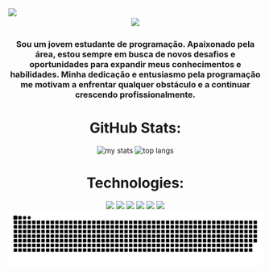 <img width="1000px" src="https://capsule-render.vercel.app/api?type=waving&height=100&color=B03D83&section=header&reversal=false"/>

<div align="center">
  <img src="https://readme-typing-svg.herokuapp.com?font=Fira+Code&weight=100&size=30&pause=1000&color=B03D83&&width=450&lines=Hello!+I+am+Mateus+Henrique"/>
</div>
<div align="center">
  <h3>Sou um jovem estudante de programação. Apaixonado pela área, estou sempre em busca de novos desafios e oportunidades para expandir meus conhecimentos e habilidades. Minha dedicação e entusiasmo pela programação me motivam a enfrentar qualquer obstáculo e a continuar crescendo profissionalmente.</h3>
</div>

<div align="center">
  <h1>GitHub Stats:</h1>
</div>

<div align="center">
  <img alt="my stats" height="180em" src="https://github-readme-stats.vercel.app/api?username=MateusHenriique&show_icons=true&theme=dracula"/>
  <img alt="top langs" height="179em" src="https://github-readme-stats.vercel.app/api/top-langs/?username=MateusHenriique&layout=compact&theme=dracula"/>
</div>

<div align="center">
  <h1>Technologies:</h1>
</div>
<div align="center">

  <img width="60px" src="https://cdn.jsdelivr.net/gh/devicons/devicon@latest/icons/python/python-original.svg" />
  <img width="55px" src="https://cdn.jsdelivr.net/gh/devicons/devicon@latest/icons/java/java-original.svg" />    
  <img width="55px" src="https://cdn.jsdelivr.net/gh/devicons/devicon@latest/icons/mysql/mysql-original.svg" />  
  <img width="60px" src="https://cdn.jsdelivr.net/gh/devicons/devicon@latest/icons/git/git-original.svg" />
  <img width="55px" src="https://cdn.jsdelivr.net/gh/devicons/devicon@latest/icons/html5/html5-original.svg" />
  <img width="55px" src="https://cdn.jsdelivr.net/gh/devicons/devicon@latest/icons/css3/css3-original.svg" />
          
</div>    

<picture>
  <source media="(prefers-color-scheme: dark)" srcset="https://raw.githubusercontent.com/MateusHenriique/MateusHenriique/output/github-contribution-grid-snake-dark.svg">
  <source media="(prefers-color-scheme: light)" srcset="https://raw.githubusercontent.com/MateusHenriique/MateusHenriique/output/github-contribution-grid-snake-dark.svg">
  <img width="1200em" align="center" alt="github contribution grid snake animation" src="https://raw.githubusercontent.com/MateusHenriique/MateusHenriique/output/github-contribution-grid-snake.svg">
</picture>
